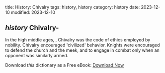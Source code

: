 title: History: Chivalry
tags: history, history
category: history
date: 2023-12-10
modified: 2023-12-10

## _history_  Chivalry-
In the high middle ages,  ,
  Chivalry was the code of ethics employed by nobility.  Chivalry
  encouraged 'civilized' behavior.  Knights were encouraged to defend
  the church and the meek, and to engage in combat only when an
  opponent was similarly armed.


Download *this* dictionary as a Free eBook: [Download Now]({static}static/CairnsHistoryDictionary.pdf)

